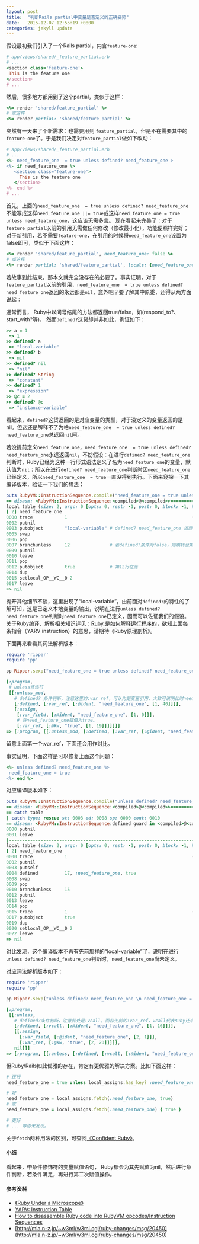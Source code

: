 ```yaml
---
layout: post
title:  "判断Rails partial中变量是否定义的正确姿势"
date:   2015-12-07 12:55:19 +0800
categories: jekyll update
---
```



假设最初我们引入了一个Rails partial，内含`feature-one`:

```ruby
# app/views/shared/_feature_partial.erb
# ...
<section class='feature-one'>
 This is the feature one
</section>
# ...
```

然后，很多地方都用到了这个partial，类似于这样：

```ruby
<%= render 'shared/feature_partial' %>
# 或这样
<%= render partial: 'shared/feature_partial' %>
```

突然有一天来了个新需求：也需要用到 `feature_partial`，但是不在需要其中的`feature-one`了。于是我们决定对`feature_partial`做如下改动：

```ruby
# app/views/shared/_feature_partial.erb
# ...
<%- need_feature_one  = true unless defined? need_feature_one >
<%- if need_feature_one %>
   <section class='feature-one'>
     This is the feature one
   </section>
<%- end %>
# ...
```
首先，上面的`need_feature_one  = true unless defined? need_feature_one`不能写成这样`need_feature_one ||= true`或这样`need_feature_one = true unless need_feature_one`，这应该无需多言。 现在看起来完美了：对于`feature_partial`以前的引用无需做任何修改（修改最小化），功能便照样完好；对于新引用，若不需要`feature-one`，在引用的时候将`need_feature_one`设置为false即可，类似于下面这样：

```ruby
<%= render 'shared/feature_partial', need_feature_one: false %>
# 或这样
<%= render partial: 'shared/feature_partial', locals: {need_feature_one: false} %>
```

若故事到此结束，那本文就完全没存在的必要了。事实证明，对于`feature_partial`以前的引用，`need_feature_one  = true unless defined? need_feature_one`返回的永远都是`nil`，意外吧？要了解其中原委，还得从两方面说起：

通常而言， Ruby中以问号结尾的方法都返回true/false，如(respond_to?、start_with?等)， 然而`defined?`这货却并非如此，例证如下：

```ruby
>> a = 1
 => 1
>> defined? a
 => "local-variable"
>> defined? b
 => nil
>> defined? nil
 => "nil"
>> defined? String
 => "constant"
>> defined? 1
 => "expression"
>> @c = 2 
>> defined? @c
 => "instance-variable"
```
看起来，`defined?`这货返回的是对应变量的类型，对于没定义的变量返回的是 nil。但这还是解释不了为啥`need_feature_one  = true unless defined? need_feature_one`总返回`nil`阿。

若没提前定义`need_feature_one`，`need_feature_one  = true unless defined? need_feature_one`永远返回`nil`，不妨假设：在进行`defined? need_feature_one`判断时，Ruby已经为这种一行形式语法定义了名为`need_feature_one`的变量，默认值为`nil`；所以在进行`defined? need_feature_one`判断时因`need_feature_one`已经定义，所以`need_feature_one  = true`一直没得到执行。下面来窥探一下其编译版本，验证一下我们的想法：

```ruby
puts RubyVM::InstructionSequence.compile("need_feature_one = true unless defined? need_feature_one").disassemble
== disasm: <RubyVM::InstructionSequence:<compiled>@<compiled>>==========
local table (size: 2, argc: 0 [opts: 0, rest: -1, post: 0, block: -1, kw: -1@-1, kwrest: -1])
[ 2] need_feature_one
0000 trace            1                                               (   1)
0002 putnil                            
0003 putobject        "local-variable" # defined? need_feature_one 返回 "local-variable"，进一步说明此时 need_feature_one已定义
0005 swap
0006 pop
0007 branchunless     12               # 若defined?条件为false，则跳转至第12行
0009 putnil
0010 leave
0011 pop
0012 putobject        true             # 第12行在此
0014 dup
0015 setlocal_OP__WC__0 2
0017 leave
=> nil
```
抛开其他细节不谈，这里出现了“local-variable”，由前面对`defined?`的特性的了解可知，这是已定义本地变量的输出，说明在进行`unless defined? need_feature_one`判断时`need_feature_one`已定义，因而可以佐证我们的假设。关于Ruby编译、解析相关知识详见：[Ruby 是如何解释运行程序的](https://ruby-china.org/topics/28040)，欲知上面每条指令（YARV instruction）的意思，请期待《Ruby原理剖析》。

下面再来看看其词法解析版本：

```ruby
require 'ripper'
require 'pp'
    
pp Ripper.sexp("need_feature_one = true unless defined? need_feature_one")

[:program,
 # unless修饰符
 [[:unless_mod,
   # defined? 条件判断，注意这里的:var_ref，可认为是变量引用，大致可说明此时need_feature_one已经定义。
   [:defined, [:var_ref, [:@ident, "need_feature_one", [1, 40]]]],
   [:assign,
    [:var_field, [:@ident, "need_feature_one", [1, 0]]],
    # 将need_feature_one赋值为true。
    [:var_ref, [:@kw, "true", [1, 19]]]]]]]
=> [:program, [[:unless_mod, [:defined, [:var_ref, [:@ident, "need_feature_one", [1, 40]]]], [:assign, [:var_field, [:@ident, "need_feature_one", [1, 0]]], [:var_ref, [:@kw, "true", [1, 19]]]]]]]
```

留意上面第一个:var_ref，下面还会用作对比。

事实证明，下面这样是可以修复上面这个问题：

```ruby
<%- unless defined? need_feature_one %>
 need_feature_one = true
<%- end %>
```
对应编译版本如下：

```ruby
puts RubyVM::InstructionSequence.compile("unless defined? need_feature_one \n need_feature_one = true \n end").disassemble
== disasm: <RubyVM::InstructionSequence:<compiled>@<compiled>>==========
== catch table
| catch type: rescue st: 0003 ed: 0008 sp: 0000 cont: 0010
== disasm: <RubyVM::InstructionSequence:defined guard in <compiled>@<compiled>>
0000 putnil
0001 leave
|------------------------------------------------------------------------
local table (size: 2, argc: 0 [opts: 0, rest: -1, post: 0, block: -1, kw: -1@-1, kwrest: -1])
[ 2] need_feature_one
0000 trace            1                                               (   1)
0002 putnil
0003 putself
0004 defined          17, :need_feature_one, true
0008 swap
0009 pop
0010 branchunless     15
0012 putnil
0013 leave
0014 pop
0015 trace            1                                               (   2)
0017 putobject        true
0019 dup
0020 setlocal_OP__WC__0 2
0022 leave
=> nil
```
对比发现，这个编译版本不再有先前那样的“local-variable”了，说明在进行`unless defined? need_feature_one`判断时，`need_feature_one`尚未定义。

对应词法解析版本如下：

```ruby
require 'ripper'
require 'pp'

pp Ripper.sexp("unless defined? need_feature_one \n need_feature_one = true \n end")

[:program,
 [[:unless,
   # defined?条件判断，注意此处是:vcall，而非先前的:var_ref，vcall代表Ruby还未识别出这里调用的need_feature_one是一个变量还是一个方法；而var_ref表明此时已经识别出是一个变量。大致可说明此时need_feature_one尚未定义。
   [:defined, [:vcall, [:@ident, "need_feature_one", [1, 16]]]],
   [[:assign,
     [:var_field, [:@ident, "need_feature_one", [2, 1]]],
     [:var_ref, [:@kw, "true", [2, 20]]]]],
   nil]]]
=> [:program, [[:unless, [:defined, [:vcall, [:@ident, "need_feature_one", [1, 16]]]], [[:assign, [:var_field, [:@ident, "need_feature_one", [2, 1]]], [:var_ref, [:@kw, "true", [2, 20]]]]], nil]]]
```

但Ruby/Rails如此优雅的存在，肯定有更优雅的解决方案。比如下面这样：

```ruby
# 还行
need_feature_one = true unless local_assigns.has_key? :need_feature_one

# 好
need_feature_one = local_assigns.fetch(:need_feature_one, true)
# 或
need_feature_one = local_assigns.fetch(:need_feature_one) { true }

# 更好
# ... 等你来发现。
```

关于`fetch`两种用法的区别，可查阅[《Confident Ruby》](http://book.douban.com/subject/25751838/)。

#### 小结
看起来，带条件修饰符的变量赋值语句， Ruby都会为其先赋值为nil，然后进行条件判断，若条件满足，再进行第二次赋值操作。

#### 参考资料
- [《Ruby Under a Microscope》](http://book.douban.com/subject/24718740/)
- [YARV: Instruction Table](http://www.atdot.net/yarv/insnstbl.html)
- [How to disassemble Ruby code into RubyVM opcodes/Instruction Sequences](http://rehanjaffer.com/how-to-disassemble-ruby-code-into-rubyvm-yarv-opcodes-instruction-sequences/)
- [http://mla.n-z.jp/~w3ml/w3ml.cgi/ruby-changes/msg/20450](http://mla.n-z.jp/~w3ml/w3ml.cgi/ruby-changes/msg/20450)







